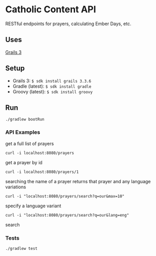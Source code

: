 # Catholic Content API
RESTful endpoints for prayers, calculating Ember Days, etc.

## Uses
[Grails 3](http://docs.grails.org/3.3.x/)

## Setup
 - Grails 3: `$ sdk install grails 3.3.6`
 - Gradle (latest): `$ sdk install gradle`
 - Groovy (latest): `$ sdk install groovy`
 
## Run
```
./gradlew bootRun
```

### API Examples
get a full list of prayers
```
curl -i localhost:8080/prayers
```
get a prayer by id
```
curl -i localhost:8080/prayers/1
```
searching the name of a prayer returns that prayer and any language variations
```
curl -i "localhost:8080/prayers/search?q=our&max=10"
```

specify a language variant
```
curl -i "localhost:8080/prayers/search?q=our&lang=eng"
```

search

### Tests
```
./gradlew test
```
